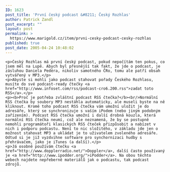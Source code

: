 ```yaml
---
ID: 1623
post_title: 'První český podcast &#8211; Český Rozhlas'
author: Patrick Zandl
post_excerpt: ""
layout: post
permalink: >
  https://www.marigold.cz/item/prvni-cesky-podcast-cesky-rozhlas
published: true
post_date: 2005-04-24 10:48:02
---
```

	<p>Český Rozhlas má první český podcast, pokud nepočítám ten pokus, co jsem měl na Lupě. Abych byl přesnější tak fakt, že jde o podcast, je zásluhou Daniela Pedéra, nikoliv samotného ČRo, tomu ale patří obsah vytvářený v MP3.</p>
	<p>Abyste si mohli jako podcast stahovat pořady Českého Rozhlasu, musíte do své podcast-ready čtečky <a href="http://www.infoset.com/rss/podcast-cro6.200.rss">zadat toto RSS</a>.</p>
	<p><b>Proč je potřeba zvláštní podcast RSS čtečka?</b><br/>Normální RSS čtečka by soubory MP3 nestáhla automaticky, ale museli byste na ně kliknout. Kromě toho podcast RSS čtečka vám umožní uložit je do adresáře, který se synchronizuje s vaším iPodem (nebo jiným podobným zařízením). Podcast RSS čtečka umožní i další drobná kouzla, která normální RSS čtečka neumí, což ale neznamená, že by se postupně nemohli programátoři klasických RSS čteček přizpůsobit a nabízet v nich i podporu podcastu. Není to nic složitého, v základu jde jen o možnost stahovat MP3 a ukládat je to uživatelem zvoleného adresáře. Odtud si je již vyzdvihne software pro synchornizaci hudby s přehrávačem, jako je iTunes (a další).</p>
	<p>Já osobně používám čtečku <a href="http://www.dopplerradio.net/">Doppler</a>, další často používaný je <a href="http://www.ipodder.org/">iPodder</a>. Na obou těchto webech najdete nepřeberně materiálů jak o podcastu, tak podcast zdrojů.
</p>